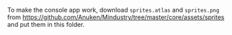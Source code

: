 To make the console app work, download `sprites.atlas` and `sprites.png` from <https://github.com/Anuken/Mindustry/tree/master/core/assets/sprites> and put them in this folder.